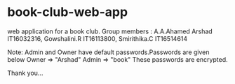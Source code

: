 # book-club-web-app
web application for a book club.
Group members :
A.A.Ahamed Arshad IT16032316,
Gowshalini.R IT16113800,
Smirithika.C IT16514614

Note:
Admin and Owner have default passwords.Passwords are given below
	Owner => "Arshad"
	Admin => "book"
These passwords are encrypted.

Thank you...
